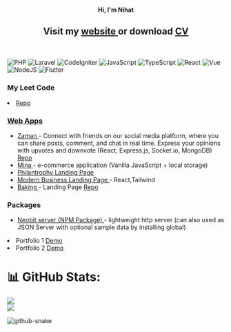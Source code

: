 <h4 align="center">Hi, I'm  Nihat <h4>

<h2 align="center"> Visit my <a href="https://nihat.vercel.app/"> website </a> or download  <a href="https://nihat.vercel.app/cv-nihat.pdf"> CV  <a/>  </h2>





<br><br>
![PHP](https://img.shields.io/badge/php-%23777BB4.svg?style=for-the-badge&logo=php&logoColor=white)
![Laravel](https://img.shields.io/badge/Laravel-FF2D20?style=for-the-badge&logo=laravel&logoColor=white)
![CodeIgniter](https://img.shields.io/badge/CodeIgniter-EE4623?style=for-the-badge&logo=codeigniter&logoColor=white)
![JavaScript](https://img.shields.io/badge/javascript-%23323330.svg?style=for-the-badge&logo=javascript&logoColor=%23F7DF1E)
![TypeScript](https://img.shields.io/badge/typescript-%23007ACC.svg?style=for-the-badge&logo=typescript&logoColor=white) 
![React](https://img.shields.io/badge/react-%2320232a.svg?style=for-the-badge&logo=react&logoColor=%2361DAFB) 
![Vue](https://img.shields.io/badge/vue-%2320232a.svg?style=for-the-badge&logo=vue&logoColor=%2361DAFB) 
![NodeJS](https://img.shields.io/badge/node.js-6DA55F?style=for-the-badge&logo=node.js&logoColor=white) 
![Flutter](https://img.shields.io/badge/Flutter-02569B?style=for-the-badge&logo=flutter&logoColor=white)

<h3> My Leet Code  </h3>
 <li>
      <a href="https://github.com/nihat-js/my-leetcode"> Repo 
</li>


<h3>  Web Apps </h3>

<ul>
 
   <li>
      <a href="#"> Zaman </a> -  Connect with friends on our social media platform, where you can share posts, comment, and chat in real time. 
      Express your opinions with upvotes and downvote (React, Express.js, Socket.io, MongoDB)  
       <a href="https://github.com/nihat-js/buzlink"> Repo </a>
   </li>
  
  <li>  <a href='https://nihat-js.github.io/mina/'> Mina  </a> 
        - e-commerce application  (Vanilla JavaScript + local storage)      </li>
  <li>  <a href='https://nihat-js.github.io/philantrophy/'>  Philantrophy Landing Page </a>  </li>
  <li> 
     <a href='https://modern-business-template.vercel.app/'>  Modern Business Landing Page  </a>
      - React,Tailwind
   </li>
    <li>
       <a href='https://nihat-js.github.io/baking-landing-page/'> Baking  </a> 
        - Landing Page <a href='https://github.com/baking-landing-page/'> Repo  </a> 
   </li>
 
</ul>  





<h3> Packages</h3>
<ul>
   <li> 
        <a href="https://www.npmjs.com/package/neobit"> Neobit server (NPM Package)  </a>  
        - lightweight  http server (can also  used as  JSON Server with optional sample data by installing global) 
   </li>
</ul>


 <li> Portfolio 1  <a href='https://nihat-js.github.io/portfolio-advanced/'> Demo </a> </li>  
<li> Portfolio 2  <a href='https://nihat-js.github.io/sublime-portfolio/'> Demo </a> </li> 

   
# 📊 GitHub Stats:

![](https://github-readme-streak-stats.herokuapp.com/?user=nihat-js&theme=light&hide_border=false)<br/>
![](https://github-readme-stats.vercel.app/api/top-langs/?username=nihat-js&theme=light&hide_border=false&include_all_commits=false&count_private=false&layout=compact)

<picture>
  <source media="(prefers-color-scheme: dark)" srcset="https://raw.githubusercontent.com/tobiasmeyhoefer/tobiasmeyhoefer/output/github-snake-dark.svg" />
  <source media="(prefers-color-scheme: light)" srcset="https://raw.githubusercontent.com/tobiasmeyhoefer/tobiasmeyhoefer/output/github-snake.svg" />
  <img alt="github-snake" src="https://raw.githubusercontent.com/tobiasmeyhoefer/tobiasmeyhoefer/output/github-snake.svg" />
</picture>
